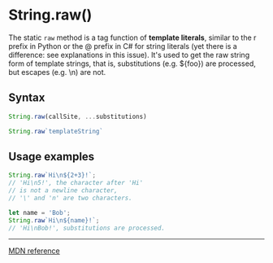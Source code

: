 # String.raw()

The static `raw` method is a tag function of **template literals**, similar to the r prefix in Python or the @ prefix in C# for string literals (yet there is a difference: see explanations in this issue). It's used to get the raw string form of template strings, that is, substitutions (e.g. ${foo}) are processed, but escapes (e.g. \n) are not.

## Syntax

```js
String.raw(callSite, ...substitutions)

String.raw`templateString`
```

## Usage examples

```js
String.raw`Hi\n${2+3}!`;
// 'Hi\n5!', the character after 'Hi'
// is not a newline character,
// '\' and 'n' are two characters.

let name = 'Bob';
String.raw`Hi\n${name}!`;
// 'Hi\nBob!', substitutions are processed.
```

---

[MDN reference](https://developer.mozilla.org/en-US/docs/Web/JavaScript/Reference/Global_Objects/String/raw)
